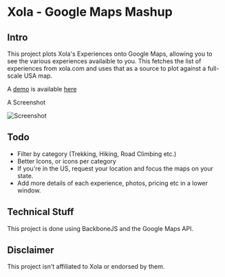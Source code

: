 # Xola - Google Maps Mashup

## Intro

This project plots Xola's Experiences onto Google Maps, allowing you to see the various experiences availaible to you. This fetches the list of experiences from xola.com and uses that as a source to plot against a full-scale USA map.

A [demo](http://rushi.vishavadia.com/xola-googlemaps/) is available [here](http://rushi.vishavadia.com/xola-googlemaps/)

A Screenshot

![Screenshot](https://bitbucket.org/rushi/xola-googlemaps/raw/master/screenshot.png)

## Todo 

* Filter by category (Trekking, Hiking, Road Climbing etc.)
* Better Icons, or icons per category
* If you're in the US, request your location and focus the maps on your state.
* Add more details of each experience, photos, pricing etc in a lower window.

## Technical Stuff

This project is done using BackboneJS and the Google Maps API.

## Disclaimer

This project isn't affiliated to Xola or endorsed by them.  